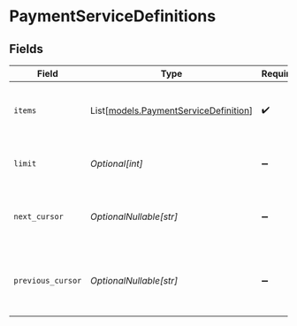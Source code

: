 # PaymentServiceDefinitions


## Fields

| Field                                                                          | Type                                                                           | Required                                                                       | Description                                                                    | Example                                                                        |
| ------------------------------------------------------------------------------ | ------------------------------------------------------------------------------ | ------------------------------------------------------------------------------ | ------------------------------------------------------------------------------ | ------------------------------------------------------------------------------ |
| `items`                                                                        | List[[models.PaymentServiceDefinition](../models/paymentservicedefinition.md)] | :heavy_check_mark:                                                             | A list of items returned for this request.                                     |                                                                                |
| `limit`                                                                        | *Optional[int]*                                                                | :heavy_minus_sign:                                                             | The number of items for this page.                                             | 20                                                                             |
| `next_cursor`                                                                  | *OptionalNullable[str]*                                                        | :heavy_minus_sign:                                                             | The cursor pointing at the next page of items.                                 | ZXhhbXBsZTE                                                                    |
| `previous_cursor`                                                              | *OptionalNullable[str]*                                                        | :heavy_minus_sign:                                                             | The cursor pointing at the previous page of items.                             | Xkjss7asS                                                                      |